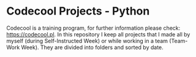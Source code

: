 # Codecool Projects - Python

Codecool is a training program, for further information please check: https://codecool.pl.
In this repository I keep all projects that I made all by myself (during Self-Instructed Week) or while working in a team (Team-Work Week). They are divided into folders and sorted by date. 
